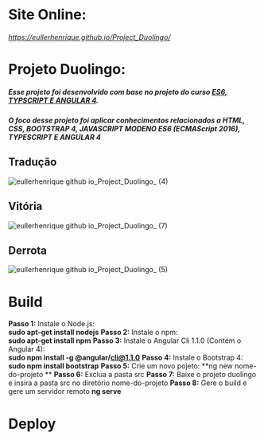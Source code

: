 # Site Online:
###### https://eullerhenrique.github.io/Project_Duolingo/


# Projeto Duolingo: 

##### Esse projeto foi desenvolvido com base no projeto  do curso [ES6, TYPSCRIPT E ANGULAR 4](https://www.udemy.com/course/curso-de-desenvolvimento-web-com-es6-typescript-e-angular-4/). 

##### O foco desse projeto foi aplicar conhecimentos relacionados a HTML, CSS, BOOTSTRAP 4, JAVASCRIPT MODENO ES6 (ECMAScript 2016), TYPESCRIPT E ANGULAR 4

## Tradução

![eullerhenrique github io_Project_Duolingo_ (4)](https://user-images.githubusercontent.com/48317736/88221001-31915900-cc3a-11ea-9451-98f1bd3bad54.png)

## Vitória

![eullerhenrique github io_Project_Duolingo_ (7)](https://user-images.githubusercontent.com/48317736/88221211-82a14d00-cc3a-11ea-94c8-44fb1ef1e68b.png)

## Derrota

![eullerhenrique github io_Project_Duolingo_ (5)](https://user-images.githubusercontent.com/48317736/88221050-453cbf80-cc3a-11ea-81e5-93eab7dd18a8.png)



# Build

**Passo 1:** Instale o Node.js:       
          **sudo apt-get install nodejs**
**Passo 2:** Instale o npm:           
          **sudo apt-get install npm**
**Passo 3:** Instale o Angular Cli 1.1.0 (Contém o Angular 4):   
          **sudo npm install -g @angular/cli@1.1.0**
**Passo 4:** Instale o Bootstrap 4:   
          **sudo npm install bootstrap**
**Passo 5:** Crie um novo pojeto:
            **ng new nome-do-projeto **
**Passo 6:** Exclua a pasta src
**Passo 7:** Baixe o projeto duolingo e insira a pasta src no diretório nome-do-projeto
**Passo 8:** Gere o build e gere um servidor remoto
            **ng serve**
            
            
# Deploy

  


